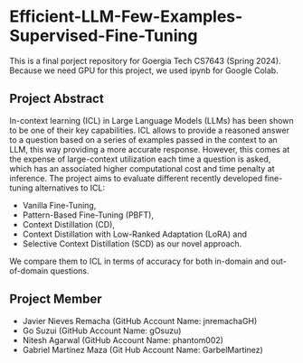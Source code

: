 # Efficient-LLM-Few-Examples-Supervised-Fine-Tuning

This is a final porject repository for Goergia Tech CS7643 (Spring 2024). 
Because we need GPU for this project, we used ipynb for Google Colab. 

## Project Abstract 
In-context learning (ICL) in Large Language Models (LLMs) has been shown to be one of their key capabilities. ICL allows to provide a reasoned answer to a question based on a series of examples passed in the context to an LLM, this way providing a more accurate response. However, this comes at the expense of large-context utilization each time a question is asked, which has an associated higher computational cost and time penalty at inference. The project aims to evaluate different recently developed fine-tuning alternatives to ICL: 
- Vanilla Fine-Tuning,
- Pattern-Based Fine-Tuning (PBFT),
- Context Distillation (CD),
- Context Distillation with Low-Ranked Adaptation (LoRA) and
- Selective Context Distillation (SCD) as our novel approach.

We compare them to ICL in terms of accuracy for both in-domain and out-of-domain questions.


## Project Member
- Javier Nieves Remacha (GitHub Account Name: jnremachaGH)
- Go Suzui (GitHub Account Name: gOsuzu)
- Nitesh Agarwal (GitHub Account Name: phantom002)
- Gabriel Martínez Maza (Git Hub Account Name: GarbelMartinez)
